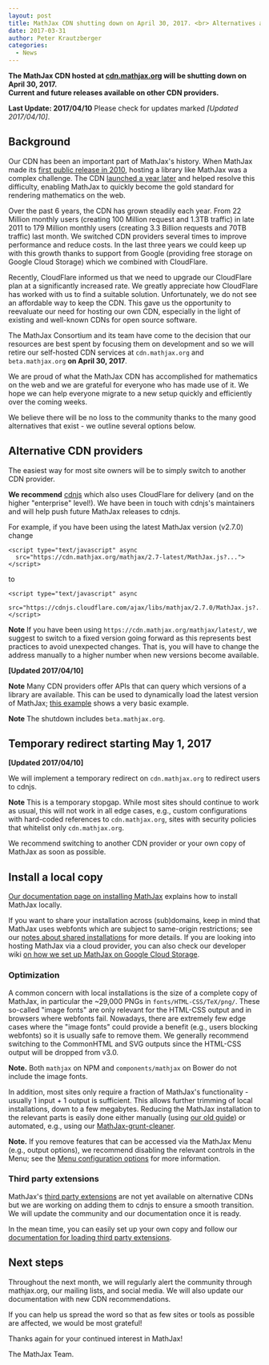 ```yaml
---
layout: post
title: MathJax CDN shutting down on April 30, 2017. <br> Alternatives available.
date: 2017-03-31
author: Peter Krautzberger
categories:
  - News
---
```



**The MathJax CDN hosted at [cdn.mathjax.org](cdn.mathjax.org) will be shutting down on April 30, 2017. <br> Current and future releases available on other CDN providers.**

**Last Update: 2017/04/10** Please check for updates marked *[Updated 2017/04/10]*.


## Background

Our CDN has been an important part of MathJax's history. When MathJax made its [first public release in 2010](https://www.mathjax.org/mathjax-beta-released/), hosting a library like MathJax was a complex challenge. The CDN [launched a year later](https://www.mathjax.org/mathjax-launches-cdn-service-with-1-1-release/) and helped resolve this difficulty, enabling MathJax to quickly become the gold standard for rendering mathematics on the web.

Over the past 6 years, the CDN has grown steadily each year. From 22 Million monthly users (creating 100 Million request and 1.3TB traffic) in late 2011 to 179 Million monthly users (creating 3.3 Billion requests and 70TB traffic) last month. We switched CDN providers several times to improve performance and reduce costs. In the last three years we could keep up with this growth thanks to support from Google (providing free storage on Google Cloud Storage) which we combined with CloudFlare.

Recently, CloudFlare informed us that we need to upgrade our CloudFlare plan at a significantly increased rate. We greatly appreciate how CloudFlare has worked with us to find a suitable solution. Unfortunately, we do not see an affordable way to keep the CDN. This gave us the opportunity to reevaluate our need for hosting our own CDN, especially in the light of existing and well-known CDNs for open source software.

The MathJax Consortium and its team have come to the decision that our resources are best spent by focusing them on development and so we will retire our self-hosted CDN services at `cdn.mathjax.org` and `beta.mathjax.org` **on April 30, 2017**. 

We are proud of what the MathJax CDN has accomplished for mathematics on the web and we are grateful for everyone who has made use of it. We hope we can help everyone migrate to a new setup quickly and efficiently over the coming weeks.

We believe there will be no loss to the community thanks to the many good alternatives that exist - we outline several options below.


## Alternative CDN providers

The easiest way for most site owners will be to simply switch to another CDN provider. 

**We recommend** [cdnjs](https://cdnjs.com) which also uses CloudFlare for delivery (and on the higher "enterprise" level!). We have been in touch with cdnjs's maintainers and will help push future MathJax releases to cdnjs.

For example, if you have been using the latest MathJax version (v2.7.0) change

```
<script type="text/javascript" async
  src="https://cdn.mathjax.org/mathjax/2.7-latest/MathJax.js?...">
</script>
```

to 

```
<script type="text/javascript" async
  src="https://cdnjs.cloudflare.com/ajax/libs/mathjax/2.7.0/MathJax.js?...">
</script>
```

<!--
**[Updated 2017/04/10]** Other free CDN providers include
  * [rawgit](https://rawgit.com), e.g., `https://cdn.rawgit.com/mathjax/MathJax/2.7.0/MathJax.js`.
  * [jsdelivr](https://jsdelivr.com), e.g., `https://cdn.jsdelivr.net/mathjax/2.1/MathJax.js`.
-->

**Note** If you have been using `https://cdn.mathjax.org/mathjax/latest/`, we suggest to switch to a fixed version going forward as this represents best practices to avoid unexpected changes.  That is, you will have to change the address manually to a higher number when new versions become available.

**[Updated 2017/04/10]** 

**Note** Many CDN providers offer APIs that can query which versions of a library are available. This can be used to dynamically load the latest version of MathJax; [this example](https://codepen.io/pkra/pen/GWePxW) shows a very basic example.

**Note** The shutdown includes `beta.mathjax.org`.

## Temporary redirect starting May 1, 2017

**[Updated 2017/04/10]**

We will implement a temporary redirect on `cdn.mathjax.org` to redirect users to cdnjs.

**Note** This is a temporary stopgap. While most sites should continue to work as usual, this will not work in all edge cases, e.g., custom configurations with hard-coded references to `cdn.mathjax.org`, sites with security policies that whitelist only `cdn.mathjax.org`. 

We recommend switching to another CDN provider or your own copy of MathJax as soon as possible.


## Install a local copy

[Our documentation page on installing MathJax](http://docs.mathjax.org/en/latest/installation.html) explains how to install MathJax locally. 

If you want to share your installation across (sub)domains, keep in mind that MathJax uses webfonts which are subject to same-origin restrictions; see our [notes about shared installations](http://docs.mathjax.org/en/latest/installation.html#notes-about-shared-installations) for more details. If you are looking into hosting MathJax via a cloud provider, you can also check our developer wiki [on how we set up MathJax on Google Cloud Storage](https://github.com/mathjax/MathJax/wiki/CDN-Hosting-at-Google-Cloud-Storage).

### Optimization

A common concern with local installations is the size of a complete copy of MathJax, in particular the ~29,000 PNGs in `fonts/HTML-CSS/TeX/png/`. These so-called "image fonts" are only relevant for the HTML-CSS output and in browsers where webfonts fail. Nowadays, there are extremely few edge cases where the "image fonts" could provide a benefit (e.g., users blocking webfonts) so it is usually safe to remove them. We generally recommend switching to the CommonHTML and SVG outputs since the HTML-CSS output will be dropped from v3.0.

**Note.** Both `mathjax` on NPM and `components/mathjax` on Bower do not include the image fonts.

In addition, most sites only require a fraction of MathJax's functionality - usually 1 input + 1 output is sufficient. This allows further trimming of local installations, down to a few megabytes. Reducing the MathJax installation to the relevant parts is easily done either manually (using [our old guide](https://github.com/mathjax/MathJax-docs/wiki/Guide:-reducing-size-of-a-mathjax-installation/1814429ed1e97bfb7675c0fd400804baa9287249)) or automated, e.g., using our [MathJax-grunt-cleaner](https://github.com/mathjax/MathJax-grunt-cleaner). 

**Note.** If you remove features that can be accessed via the MathJax Menu (e.g., output options), we recommend disabling the relevant controls in the Menu; see the [Menu configuration options](http://docs.mathjax.org/en/latest/options/MathMenu.html) for more information.

### Third party extensions 

MathJax's [third party extensions](https://github.com/mathjax/MathJax-third-party-extensions) are not yet available on alternative CDNs but we are working on adding them to cdnjs to ensure a smooth transition. We will update the community and our documentation once it is ready.

In the mean time, you can easily set up your own copy and follow our [documentation for loading third party extensions](http://docs.mathjax.org/en/latest/options/ThirdParty.html#custom-extension-path-configuration).


## Next steps

Throughout the next month, we will regularly alert the community through mathjax.org, our mailing lists, and social media. We will also update our documentation with new CDN recommendations.

If you can help us spread the word so that as few sites or tools as possible are affected, we would be most grateful!

Thanks again for your continued interest in MathJax!

The MathJax Team.